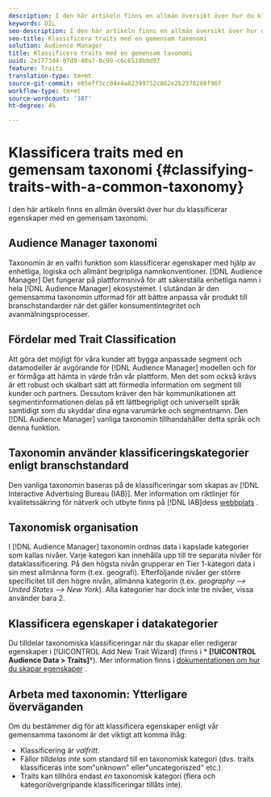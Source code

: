 ```yaml
---
description: I den här artikeln finns en allmän översikt över hur du klassificerar egenskaper med en gemensam taxonomi.
keywords: DIL
seo-description: I den här artikeln finns en allmän översikt över hur du klassificerar egenskaper med en gemensam taxonomi.
seo-title: Klassificera traits med en gemensam taxonomi
solution: Audience Manager
title: Klassificera traits med en gemensam taxonomi
uuid: 2e177344-07d9-40a7-8c99-c6c6518b9d97
feature: Traits
translation-type: tm+mt
source-git-commit: e05eff3cc04e4a82399752c862e2b2370286f96f
workflow-type: tm+mt
source-wordcount: '387'
ht-degree: 4%

---
```



# Klassificera traits med en gemensam taxonomi {#classifying-traits-with-a-common-taxonomy}

I den här artikeln finns en allmän översikt över hur du klassificerar egenskaper med en gemensam taxonomi.

## Audience Manager taxonomi

<!-- c_common_taxonomy_about.xml -->

Taxonomin är en valfri funktion som klassificerar egenskaper med hjälp av enhetliga, logiska och allmänt begripliga namnkonventioner. [!DNL Audience Manager] Det fungerar på plattformsnivå för att säkerställa enhetliga namn i hela [!DNL Audience Manager] ekosystemet. I slutändan är den gemensamma taxonomin utformad för att bättre anpassa vår produkt till branschstandarder när det gäller konsumentintegritet och avanmälningsprocesser.

## Fördelar med Trait Classification

Att göra det möjligt för våra kunder att bygga anpassade segment och datamodeller är avgörande för [!DNL Audience Manager] modellen och för er förmåga att hämta in värde från vår plattform. Men det som också krävs är ett robust och skalbart sätt att förmedla information om segment till kunder och partners. Dessutom kräver den här kommunikationen att segmentinformationen delas på ett lättbegripligt och universellt språk samtidigt som du skyddar dina egna varumärke och segmentnamn. Den [!DNL Audience Manager] vanliga taxonomin tillhandahåller detta språk och denna funktion.

## Taxonomin använder klassificeringskategorier enligt branschstandard

Den vanliga taxonomin baseras på de klassificeringar som skapas av [!DNL Interactive Advertising Bureau (IAB)]. Mer information om riktlinjer för kvalitetssäkring för nätverk och utbyte finns på [!DNL IAB]dess [webbplats](https://www.iab.net/iab_products_and_industry_services/508676/ne_guidelines) .

## Taxonomisk organisation

I [!DNL Audience Manager] taxonomin ordnas data i kapslade kategorier som kallas nivåer. Varje kategori kan innehålla upp till tre separata nivåer för dataklassificering. På den högsta nivån grupperar en Tier 1-kategori data i sin mest allmänna form (t.ex. geografi). Efterföljande nivåer ger större specificitet till den högre nivån, allmänna kategorin (t.ex. *geography —> United States —> New York*). Alla kategorier har dock inte tre nivåer, vissa använder bara 2.

## Klassificera egenskaper i datakategorier

Du tilldelar taxonomiska klassificeringar när du skapar eller redigerar egenskaper i [!UICONTROL Add New Trait Wizard] (finns i * **[!UICONTROL Audience Data > Traits]***). Mer information finns i [dokumentationen om hur du skapar egenskaper](../../features/traits/create-onboarded-rule-based-traits.md) .

## Arbeta med taxonomin: Ytterligare överväganden

Om du bestämmer dig för att klassificera egenskaper enligt vår gemensamma taxonomi är det viktigt att komma ihåg:

* Klassificering är *valfritt*.
* Fällor *tilldelas inte* som standard till en taxonomisk kategori (dvs. traits klassificeras inte som&quot;unknown&quot; eller&quot;uncategoriszed&quot; etc.).
* Traits kan tillhöra endast *en* taxonomisk kategori (flera och kategoriövergripande klassificeringar tillåts inte).